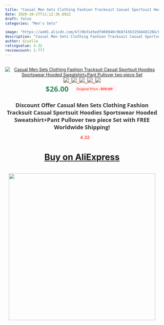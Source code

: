 ```yaml
---
title: "Casual Men Sets Clothing Fashion Tracksuit Casual Sportsuit Hoodies Sportswear Hooded Sweatshirt+Pant Pullover two piece Set"
date: 2020-10-27T11:12:36.892Z
draft: false
categories: "Men's Sets"

image: "https://ae01.alicdn.com/kf/Hb31e5edfd69940c9b87436315b848120U/Casual-Men-Sets-Clothing-Fashion-Tracksuit-Casual-Sportsuit-Hoodies-Sportswear-Hooded-Sweatshirt-Pant-Pullover-two-piece.jpg"
description: "Casual Men Sets Clothing Fashion Tracksuit Casual Sportsuit Hoodies Sportswear Hooded Sweatshirt+Pant Pullover two piece Set"
author: Giselle
ratingvalue: 4.32
reviewcount: 1.777
---
```

<br>
<div style="text-align: center;">
<a href="https://s.click.aliexpress.com/e/_Ap8acV" target="_blank" rel="nofollow noopener noreferrer"><img alt="Casual Men Sets Clothing Fashion Tracksuit Casual Sportsuit Hoodies Sportswear Hooded Sweatshirt+Pant Pullover two piece Set" class="magnifier-image" src="https://ae01.alicdn.com/kf/Hb31e5edfd69940c9b87436315b848120U/Casual-Men-Sets-Clothing-Fashion-Tracksuit-Casual-Sportsuit-Hoodies-Sportswear-Hooded-Sweatshirt-Pant-Pullover-two-piece.jpg_640x640.jpg">
<br>
<img style="border:1px solid salmon" src="https://ae01.alicdn.com/kf/Hb31e5edfd69940c9b87436315b848120U/Casual-Men-Sets-Clothing-Fashion-Tracksuit-Casual-Sportsuit-Hoodies-Sportswear-Hooded-Sweatshirt-Pant-Pullover-two-piece.jpg_120x120.jpg">&nbsp;&nbsp;<img style="border:1px solid salmon" src="https://ae01.alicdn.com/kf/H3178be1295b445aca2bd51df69770daaY/Casual-Men-Sets-Clothing-Fashion-Tracksuit-Casual-Sportsuit-Hoodies-Sportswear-Hooded-Sweatshirt-Pant-Pullover-two-piece.jpg_120x120.jpg">&nbsp;&nbsp;<img style="border:1px solid salmon" src="https://ae01.alicdn.com/kf/H111a5cb9e21143be9407f3a9f5495e2el/Casual-Men-Sets-Clothing-Fashion-Tracksuit-Casual-Sportsuit-Hoodies-Sportswear-Hooded-Sweatshirt-Pant-Pullover-two-piece.jpg_120x120.jpg">&nbsp;&nbsp;<img style="border:1px solid salmon" src="https://ae01.alicdn.com/kf/H4584074e20794b638dd8d5b4ed52612f3/Casual-Men-Sets-Clothing-Fashion-Tracksuit-Casual-Sportsuit-Hoodies-Sportswear-Hooded-Sweatshirt-Pant-Pullover-two-piece.jpg_120x120.jpg">&nbsp;&nbsp;<img style="border:1px solid salmon" src="https://ae01.alicdn.com/kf/Hd585509b030d4f5c9996d8280863c37dw/Casual-Men-Sets-Clothing-Fashion-Tracksuit-Casual-Sportsuit-Hoodies-Sportswear-Hooded-Sweatshirt-Pant-Pullover-two-piece.jpg_120x120.jpg"></a></div><br0>
<div style="text-align: center;"><span style="background-color: white; border: 0px; box-sizing: border-box; color: seagreen; display: inline-block; font-family: &quot;open sans&quot; , &quot;arial&quot; , &quot;helvetica&quot; , sans-serif , &quot;heiti&quot;; font-size: 24px; font-stretch: inherit; font-weight: 700; line-height: inherit; margin: 0px 10px 0px 0px; padding: 0px; vertical-align: middle;">$26.00 </span>
<span style="background: rgb(255 , 241 , 241); border-radius: 3px; border: 0px; box-sizing: border-box; color: #ff4747; display: inline-block; font-family: inherit; font-size: 12px; font-stretch: inherit; font-style: inherit; font-variant: inherit; font-weight: 600; line-height: inherit; margin: 0px; padding: 2px 5px; transform: scale(0.9); vertical-align: middle;">Original Price : <b style="text-decoration: line-through;">$26.00 </b> &nbsp;&nbsp;</span></div>
<h1 style="color: #333333; display: inline-block; font-family: &quot;open sans&quot; , &quot;arial&quot; , &quot;helvetica&quot; , sans-serif , &quot;heiti&quot;; font-size: 18px; font-stretch: inherit; font-weight: 700; text-align: center;">Discount Offer Casual Men Sets Clothing Fashion Tracksuit Casual Sportsuit Hoodies Sportswear Hooded Sweatshirt+Pant Pullover two piece Set with FREE Worldwide Shipping!</h1>
<div style="color: #ff4747; text-align: center;">
<img src="https://4.bp.blogspot.com/-M0ZcTcb-5uY/XleCXlxnR4I/AAAAAAAAAEc/OrjgMkXV1oMQFaCRZj5HQwOCBcu3w1FegCPcBGAYYCw/s1600/star.png" style="height: 15px;">&nbsp;<b>4.32</b></div>
<div class="button_cont" align="center"><a class="buynow_a" href="https://s.click.aliexpress.com/e/_Ap8acV" target="_blank" rel="nofollow noopener noreferrer"><H1>Buy on AliExpress</H1></a></div><br>
<div class="separator" style="clear: both; text-align: center;">
<img src="https://lh3.googleusercontent.com/-pTy5HemUv9M/XlePHvY0dAI/AAAAAAAAAE4/0nX5iRUoIWY8eMW9Dpxeirr157OZliDIgCLcBGAsYHQ/s1600/badge.gif" width="480">
</div>
